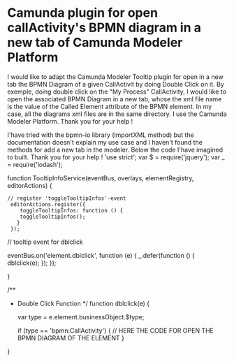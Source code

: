 
# Camunda plugin for open callActivity's BPMN diagram in a new tab of Camunda Modeler Platform

I would like to adapt the Camunda Modeler Tooltip plugin for open in a new tab the BPMN Diagram of a given CallActivit by doing Double Click on it.
By exemple, doing double click on the "My Process" CallActivity, I would like to open the associated BPMN Diagram in a new tab, whose the xml file name is the value of the Called Element attribute of the BPMN element.
In my case, all the diagrams xml files are in the same directory.
I use the Camunda Modeler Platform.
Thank you for your help !

I'have tried with the bpmn-io library (importXML method) but the documentation doesn't explain my use  case and I haven't found the methods for add a new tab in the modeler.
Below the code I'have imagined to built.
Thank you for your help !
'use strict';
var $ = require('jquery');
var _ = require('lodash');

function TooltipInfoService(eventBus, overlays, elementRegistry, editorActions) {

    // register 'toggleTooltipInfos'-event
     editorActions.register({
        toggleTooltipInfos: function () {
        toggleTooltipInfos();
       }
     });

  // tooltip event for dblclick

  eventBus.on('element.dblclick', function (e) { _.defer(function () { dblclick(e); }); });

  }

/**
* Double Click Function
*/
function dblclick(e) {

    var type = e.element.businessObject.$type;

    if (type == 'bpmn:CallActivity') 
    {
      // HERE THE CODE FOR OPEN THE BPMN DIAGRAM OF THE ELEMENT
    }

}


        